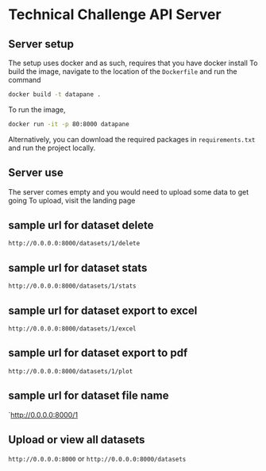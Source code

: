 # Technical Challenge API Server

## Server setup
The setup uses docker and as such, requires that you have docker install
To build the image,  navigate to the location of the `Dockerfile` and run the command 
``` bash
docker build -t datapane .
```
To run the image, 
```bash
docker run -it -p 80:8000 datapane
```

Alternatively, you can download the required packages in `requirements.txt` and run the project locally.
## Server use
The server comes empty and you would need to upload some data to get going
To upload, visit the landing page
## sample url for dataset delete
`http://0.0.0.0:8000/datasets/1/delete`
## sample url for dataset stats
`http://0.0.0.0:8000/datasets/1/stats`
## sample url for dataset export to excel
`http://0.0.0.0:8000/datasets/1/excel`
## sample url for dataset export to pdf
`http://0.0.0.0:8000/datasets/1/plot`
## sample url for dataset file name
`http://0.0.0.0:8000/1

## Upload or view all datasets
`http://0.0.0.0:8000` or `http://0.0.0.0:8000/datasets`